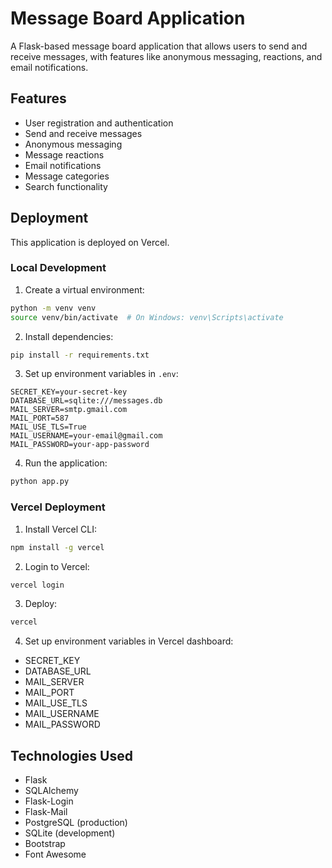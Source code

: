 # Message Board Application

A Flask-based message board application that allows users to send and receive messages, with features like anonymous messaging, reactions, and email notifications.

## Features

- User registration and authentication
- Send and receive messages
- Anonymous messaging
- Message reactions
- Email notifications
- Message categories
- Search functionality

## Deployment

This application is deployed on Vercel.

### Local Development

1. Create a virtual environment:
```bash
python -m venv venv
source venv/bin/activate  # On Windows: venv\Scripts\activate
```

2. Install dependencies:
```bash
pip install -r requirements.txt
```

3. Set up environment variables in `.env`:
```
SECRET_KEY=your-secret-key
DATABASE_URL=sqlite:///messages.db
MAIL_SERVER=smtp.gmail.com
MAIL_PORT=587
MAIL_USE_TLS=True
MAIL_USERNAME=your-email@gmail.com
MAIL_PASSWORD=your-app-password
```

4. Run the application:
```bash
python app.py
```

### Vercel Deployment

1. Install Vercel CLI:
```bash
npm install -g vercel
```

2. Login to Vercel:
```bash
vercel login
```

3. Deploy:
```bash
vercel
```

4. Set up environment variables in Vercel dashboard:
- SECRET_KEY
- DATABASE_URL
- MAIL_SERVER
- MAIL_PORT
- MAIL_USE_TLS
- MAIL_USERNAME
- MAIL_PASSWORD

## Technologies Used

- Flask
- SQLAlchemy
- Flask-Login
- Flask-Mail
- PostgreSQL (production)
- SQLite (development)
- Bootstrap
- Font Awesome 